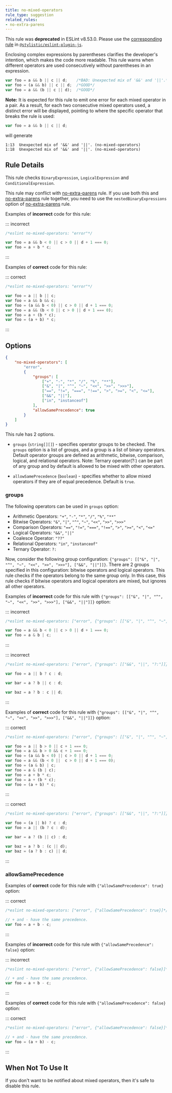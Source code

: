 ```yaml
---
title: no-mixed-operators
rule_type: suggestion
related_rules:
- no-extra-parens
---
```


This rule was **deprecated** in ESLint v8.53.0. Please use the [corresponding rule](https://eslint.style/rules/js/no-mixed-operators) in [`@stylistic/eslint-plugin-js`](https://eslint.style/packages/js).

Enclosing complex expressions by parentheses clarifies the developer's intention, which makes the code more readable.
This rule warns when different operators are used consecutively without parentheses in an expression.

```js
var foo = a && b || c || d;    /*BAD: Unexpected mix of '&&' and '||'.*/
var foo = (a && b) || c || d;  /*GOOD*/
var foo = a && (b || c || d);  /*GOOD*/
```

**Note:**
It is expected for this rule to emit one error for each mixed operator in a pair. As a result, for each two consecutive mixed operators used, a distinct error will be displayed, pointing to where the specific operator that breaks the rule is used:

```js
var foo = a && b || c || d;
```

will generate

```shell
1:13  Unexpected mix of '&&' and '||'. (no-mixed-operators)
1:18  Unexpected mix of '&&' and '||'. (no-mixed-operators)
```

## Rule Details

This rule checks `BinaryExpression`, `LogicalExpression` and `ConditionalExpression`.

This rule may conflict with [no-extra-parens](no-extra-parens) rule.
If you use both this and [no-extra-parens](no-extra-parens) rule together, you need to use the `nestedBinaryExpressions` option of [no-extra-parens](no-extra-parens) rule.

Examples of **incorrect** code for this rule:

::: incorrect

```js
/*eslint no-mixed-operators: "error"*/

var foo = a && b < 0 || c > 0 || d + 1 === 0;
var foo = a + b * c;
```

:::

Examples of **correct** code for this rule:

::: correct

```js
/*eslint no-mixed-operators: "error"*/

var foo = a || b || c;
var foo = a && b && c;
var foo = (a && b < 0) || c > 0 || d + 1 === 0;
var foo = a && (b < 0 || c > 0 || d + 1 === 0);
var foo = a + (b * c);
var foo = (a + b) * c;
```

:::

## Options

```json
{
    "no-mixed-operators": [
        "error",
        {
            "groups": [
                ["+", "-", "*", "/", "%", "**"],
                ["&", "|", "^", "~", "<<", ">>", ">>>"],
                ["==", "!=", "===", "!==", ">", ">=", "<", "<="],
                ["&&", "||"],
                ["in", "instanceof"]
            ],
            "allowSamePrecedence": true
        }
    ]
}
```

This rule has 2 options.

* `groups` (`string[][]`) - specifies operator groups to be checked. The `groups` option is a list of groups, and a group is a list of binary operators. Default operator groups are defined as arithmetic, bitwise, comparison, logical, and relational operators. Note: Ternary operator(?:) can be part of any group and by default is allowed to be mixed with other operators.

* `allowSamePrecedence` (`boolean`) - specifies whether to allow mixed operators if they are of equal precedence. Default is `true`.

### groups

The following operators can be used in `groups` option:

* Arithmetic Operators: `"+"`, `"-"`, `"*"`, `"/"`, `"%"`, `"**"`
* Bitwise Operators: `"&"`, `"|"`, `"^"`, `"~"`, `"<<"`, `">>"`, `">>>"`
* Comparison Operators: `"=="`, `"!="`, `"==="`, `"!=="`, `">"`, `">="`, `"<"`, `"<="`
* Logical Operators: `"&&"`, `"||"`
* Coalesce Operator: `"??"`
* Relational Operators: `"in"`, `"instanceof"`
* Ternary Operator: `?:`

Now, consider the following group configuration: `{"groups": [["&", "|", "^", "~", "<<", ">>", ">>>"], ["&&", "||"]]}`.
There are 2 groups specified in this configuration: bitwise operators and logical operators.
This rule checks if the operators belong to the same group only.
In this case, this rule checks if bitwise operators and logical operators are mixed, but ignores all other operators.

Examples of **incorrect** code for this rule with `{"groups": [["&", "|", "^", "~", "<<", ">>", ">>>"], ["&&", "||"]]}` option:

::: incorrect

```js
/*eslint no-mixed-operators: ["error", {"groups": [["&", "|", "^", "~", "<<", ">>", ">>>"], ["&&", "||"]]}]*/

var foo = a && b < 0 || c > 0 || d + 1 === 0;
var foo = a & b | c;
```

:::

::: incorrect

```js
/*eslint no-mixed-operators: ["error", {"groups": [["&&", "||", "?:"]]}]*/

var foo = a || b ? c : d;

var bar = a ? b || c : d;

var baz = a ? b : c || d;
```

:::

Examples of **correct** code for this rule with `{"groups": [["&", "|", "^", "~", "<<", ">>", ">>>"], ["&&", "||"]]}` option:

::: correct

```js
/*eslint no-mixed-operators: ["error", {"groups": [["&", "|", "^", "~", "<<", ">>", ">>>"], ["&&", "||"]]}]*/

var foo = a || b > 0 || c + 1 === 0;
var foo = a && b > 0 && c + 1 === 0;
var foo = (a && b < 0) || c > 0 || d + 1 === 0;
var foo = a && (b < 0 ||  c > 0 || d + 1 === 0);
var foo = (a & b) | c;
var foo = a & (b | c);
var foo = a + b * c;
var foo = a + (b * c);
var foo = (a + b) * c;
```

:::

::: correct

```js
/*eslint no-mixed-operators: ["error", {"groups": [["&&", "||", "?:"]]}]*/

var foo = (a || b) ? c : d;
var foo = a || (b ? c : d);

var bar = a ? (b || c) : d;

var baz = a ? b : (c || d);
var baz = (a ? b : c) || d;
```

:::

### allowSamePrecedence

Examples of **correct** code for this rule with `{"allowSamePrecedence": true}` option:

::: correct

```js
/*eslint no-mixed-operators: ["error", {"allowSamePrecedence": true}]*/

// + and - have the same precedence.
var foo = a + b - c;
```

:::

Examples of **incorrect** code for this rule with `{"allowSamePrecedence": false}` option:

::: incorrect

```js
/*eslint no-mixed-operators: ["error", {"allowSamePrecedence": false}]*/

// + and - have the same precedence.
var foo = a + b - c;
```

:::

Examples of **correct** code for this rule with `{"allowSamePrecedence": false}` option:

::: correct

```js
/*eslint no-mixed-operators: ["error", {"allowSamePrecedence": false}]*/

// + and - have the same precedence.
var foo = (a + b) - c;
```

:::

## When Not To Use It

If you don't want to be notified about mixed operators, then it's safe to disable this rule.
